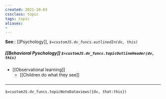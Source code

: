 ```yaml
---
created: 2021-10-03
cssclass: topic
tags: topic
aliases:
- 
---
```


**See**:: [[Psychology]],
*`$=customJS.dv_funcs.outlinedIn(dv, this)`*

##### [[Behavioral Pyschology]] `$=customJS.dv_funcs.topicOutlineHeader(dv, this)`

- [[Observational learning]]
	- [[Children do what they see]]

### <hr class="dataviews"/>

`$=customJS.dv_funcs.topicNoteDataviews({dv, that:this})`

